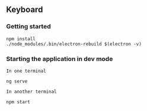 ## Keyboard

### Getting started
```shell
npm install
./node_modules/.bin/electron-rebuild $(electron -v)
```

### Starting the application in dev mode

`In one terminal`
```shell
ng serve
```

`In another terminal`
```shell
npm start 
```